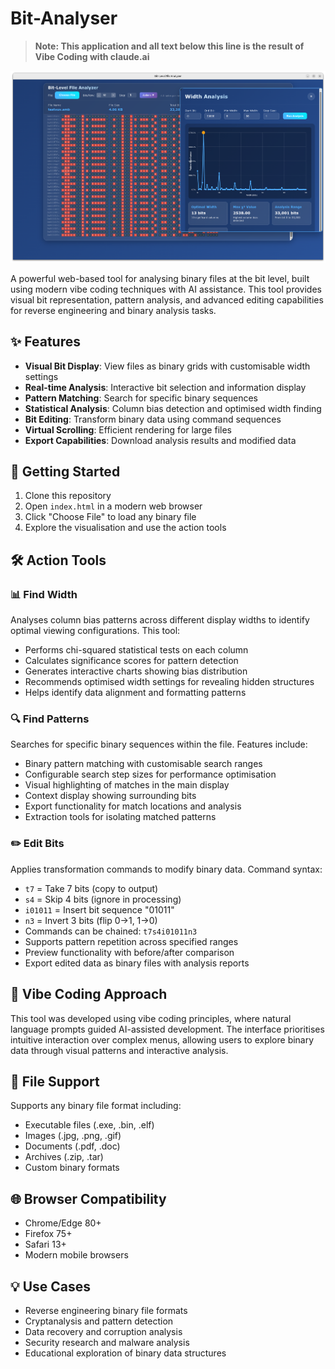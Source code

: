 # Bit-Analyser

> **Note: This application and all text below this line is the result of Vibe Coding with claude.ai**

![Bit Analyser Screenshot](./BitAnalysis.png)

A powerful web-based tool for analysing binary files at the bit level, built using modern vibe coding techniques with AI assistance. This tool provides visual bit representation, pattern analysis, and advanced editing capabilities for reverse engineering and binary analysis tasks.

## ✨ Features

- **Visual Bit Display**: View files as binary grids with customisable width settings
- **Real-time Analysis**: Interactive bit selection and information display
- **Pattern Matching**: Search for specific binary sequences
- **Statistical Analysis**: Column bias detection and optimised width finding
- **Bit Editing**: Transform binary data using command sequences
- **Virtual Scrolling**: Efficient rendering for large files
- **Export Capabilities**: Download analysis results and modified data

## 🚀 Getting Started

1. Clone this repository
2. Open `index.html` in a modern web browser
3. Click "Choose File" to load any binary file
4. Explore the visualisation and use the action tools

## 🛠️ Action Tools

### 📊 Find Width
Analyses column bias patterns across different display widths to identify optimal viewing configurations. This tool:
- Performs chi-squared statistical tests on each column
- Calculates significance scores for pattern detection
- Generates interactive charts showing bias distribution
- Recommends optimised width settings for revealing hidden structures
- Helps identify data alignment and formatting patterns

### 🔍 Find Patterns  
Searches for specific binary sequences within the file. Features include:
- Binary pattern matching with customisable search ranges
- Configurable search step sizes for performance optimisation
- Visual highlighting of matches in the main display
- Context display showing surrounding bits
- Export functionality for match locations and analysis
- Extraction tools for isolating matched patterns

### ✏️ Edit Bits
Applies transformation commands to modify binary data. Command syntax:
- `t7` = Take 7 bits (copy to output)
- `s4` = Skip 4 bits (ignore in processing)  
- `i01011` = Insert bit sequence "01011"
- `n3` = Invert 3 bits (flip 0→1, 1→0)
- Commands can be chained: `t7s4i01011n3`
- Supports pattern repetition across specified ranges
- Preview functionality with before/after comparison
- Export edited data as binary files with analysis reports

## 🎯 Vibe Coding Approach

This tool was developed using vibe coding principles, where natural language prompts guided AI-assisted development. The interface prioritises intuitive interaction over complex menus, allowing users to explore binary data through visual patterns and interactive analysis.

## 📁 File Support

Supports any binary file format including:
- Executable files (.exe, .bin, .elf)
- Images (.jpg, .png, .gif)
- Documents (.pdf, .doc)
- Archives (.zip, .tar)
- Custom binary formats

## 🌐 Browser Compatibility

- Chrome/Edge 80+
- Firefox 75+
- Safari 13+
- Modern mobile browsers

## 💡 Use Cases

- Reverse engineering binary file formats
- Cryptanalysis and pattern detection
- Data recovery and corruption analysis
- Security research and malware analysis
- Educational exploration of binary data structures

